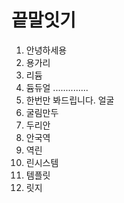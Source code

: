 # 끝말잇기

1. 안녕하세용
1. 용가리
1. 리듐
1. 듐듀얼 ..............
1. 한번만 봐드립니다. 얼굴
1. 굴림만두
1. 두리안
1. 안국역
1. 역린
1. 린시스템
1. 템플릿
1. 릿지

